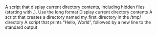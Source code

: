 A script that display current directory contents, including hidden files (starting with .). Use the long format
Display current directory contents
A script that creates a directory named my_first_directory in the /tmp/ directory
A script that prints “Hello, World”, followed by a new line to the standard output
